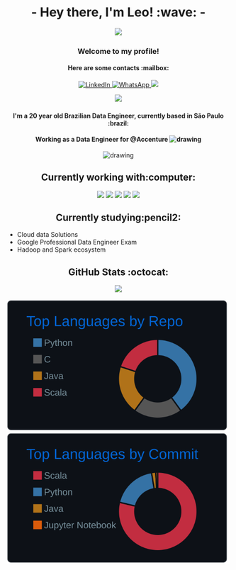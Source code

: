 
<h1 align="center">- Hey there, I'm Leo! :wave: -</h1>
<p align="center"><img src="https://camo.githubusercontent.com/cb9809a116e700426c84ac6e5a92b6631f6fe786f22c77a824e68d499f200687/68747470733a2f2f63617073756c652d72656e6465722e76657263656c2e6170702f6170693f747970653d7265637426636f6c6f723d6772616469656e74266865696768743d32"/></p>
<h3 align="center">Welcome to my profile! </h3> <h4 align="center">Here are some contacts :mailbox: </h4>
<p align="center">
<a href="https://www.linkedin.com/in/leonardo-moreno-ab54561a4/">
         <img alt="LinkedIn" src="https://img.shields.io/badge/LinkedIn-0077B5?style=for-the-badge&logo=linkedin&logoColor=white">
<a href="https://wa.me/5511977733418">
         <img alt="WhatsApp" src="https://img.shields.io/badge/WhatsApp-25D366?style=for-the-badge&logo=whatsapp&logoColor=white">
<a href="mailto:lmorenogr@gmail.com"><img src="https://img.shields.io/badge/Gmail-D14836?style=for-the-badge&logo=gmail&logoColor=white"/></a>
  </p>

<p align="center"><img src="https://camo.githubusercontent.com/cb9809a116e700426c84ac6e5a92b6631f6fe786f22c77a824e68d499f200687/68747470733a2f2f63617073756c652d72656e6465722e76657263656c2e6170702f6170693f747970653d7265637426636f6c6f723d6772616469656e74266865696768743d32"/></p>
  

  <h4 align="center">I'm a 20 year old Brazilian Data Engineer, currently based in São Paulo :brazil:</h4> 
         <h4 align="center">Working as a Data Engineer for @Accenture <img src="https://www.accenture.com/t00010101T000000Z__w__/br-pt/_acnmedia/Accenture/Redesign-Assets/Careers/Images/Marquee/5/Accenture-ProBono-Consulting-XS-marquee.png" alt="drawing" width="15"/> </h4>
  
<p align="center"><img src="https://github.com/leomoreno11/imagens_readme/blob/main/azure-data-fundamentals-600x600.png" alt="drawing" width="135"/></p>


  <h2 align="center">Currently working with:computer:</h2>

<p align="center"><img src="https://img.shields.io/badge/Scala-DC322F?style=for-the-badge&logo=scala&logoColor=white" />  <img src="https://img.shields.io/badge/Python-14354C?style=for-the-badge&logo=python&logoColor=white" />  <img src="https://img.shields.io/badge/sqlite-%2307405e.svg?style=for-the-badge&logo=sqlite&logoColor=white"/>  <img src="https://img.shields.io/badge/shell_script-%23121011.svg?style=for-the-badge&logo=gnu-bash&logoColor=white" />
<img src="https://img.shields.io/badge/MongoDB-%234ea94b.svg?style=for-the-badge&logo=mongodb&logoColor=white" /></p>

<h2 align="center"> Currently studying:pencil2: </h2>

* Cloud data Solutions
* Google Professional Data Engineer Exam
* Hadoop and Spark ecosystem
  
  
<h2 align="center"> GitHub Stats :octocat:</h2>
<p align="center">
         <img src="http://github-readme-streak-stats.herokuapp.com?user=leomoreno11&theme=github-dark&hide_border=true&date_format=j%20M%5B%20Y%5D"/>
         </p>
<p align="center">         
         <img src="https://raw.githubusercontent.com/leomoreno11/leomoreno11/main/profile-summary-card-output/github_dark/1-repos-per-language.svg"/>
         <img src="https://raw.githubusercontent.com/leomoreno11/leomoreno11/main/profile-summary-card-output/github_dark/2-most-commit-language.svg"/>
         </p>
         
         
<!---
leomoreno11/leomoreno11 is a ✨ special ✨ repository because its `README.md` (this file) appears on your GitHub profile.
You can click the Preview link to take a look at your changes.
aaaaaaaaaaaaaaaaa 100 days of code
<img src="https://github.com/leomoreno11/estudos-2021/blob/main/teste/badge-gcp-professional-data-engineer.png" alt="drawing" width="180"/>

[![card](https://github-readme-stats.vercel.app/api?username=leomoreno11&theme=dark)](https://github.com/leomoreno11/)
         <img src="https://github-readme-streak-stats.herokuapp.com/?user=leomoreno11&theme=dracula"/>
[![WhatsApp](https://img.shields.io/badge/WhatsApp-25D366?style=for-the-badge&logo=whatsapp&logoColor=white)](https://wa.me/5511977733418)

PC Specs:
         <img src="https://raw.githubusercontent.com/leomoreno11/leomoreno11/main/profile-summary-card-output/github_dark/0-profile-details.svg"/>
![image](https://img.shields.io/badge/AMD-Radeon_RX_580_8gb-ED1C24?style=for-the-badge&logo=amd&logoColor=white)
![image](https://img.shields.io/badge/AMD-R5_1600AF-ED1C24?style=for-the-badge&logo=amd&logoColor=white)


![image]()
[![iuricode](https://github-readme-stats.vercel.app/api/top-langs/?username=leomoreno11&hide=html&layout=compact&theme=dark)](https://github.com/leomoreno11/)
![image](https://img.shields.io/badge/Python-14354C?style=for-the-badge&logo=python&logoColor=white)

<img src="https://raw.githubusercontent.com/leomoreno11/leomoreno11/main/profile-summary-card-output/github_dark/3-stats.svg"/>
         <img src="https://raw.githubusercontent.com/leomoreno11/leomoreno11/main/profile-summary-card-output/github_dark/4-productive-time.svg"/>

--->
